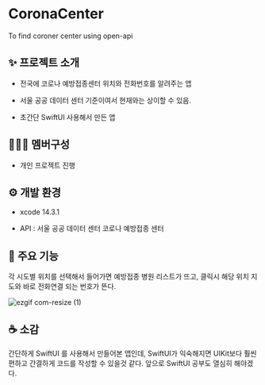 # CoronaCenter
To find coroner center using open-api 


## :sparkles: 프로젝트 소개

- 전국에 코로나 예방접종센터 위치와 전화번호를 알려주는 앱
 
- 서울 공공 데이터 센터 기준이여서 현재와는 상이할 수 있음.

- 초간단 SwiftUI 사용해서 만든 앱

  

## :people_holding_hands: 멤버구성

- 개인 프로젝트 진행

## :gear: 개발 환경 

- xcode 14.3.1

   
- API : 서울 공공 데이터 센터 코로나 예방접종 센터  

## :pushpin: 주요 기능 

각 시도별 위치를 선택해서 들어가면 예방접종 병원 리스트가 뜨고, 클릭시 해당 위치 지도와 바로 전화연결 되는 번호가 뜬다.


![ezgif com-resize (1)](https://github.com/LimJaeHyeon9298/CoronaCenter/assets/115773990/aa512c7f-7a03-497b-8969-f39f63ddd3ef)






## :coffee: 소감

간단하게 SwiftUI 를 사용해서 만들어본 앱인데, SwiftUI가 익숙해지면 UIKit보다 훨씬 편하고 간결하게 코드를 작성할 수 있을것 같다. 앞으로 SwiftUI 공부도 열심히 해야겠다.

